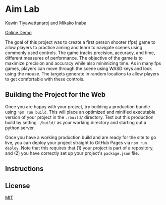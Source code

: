 # Aim Lab
Kawin Tiyawattanaroj and Mikako Inaba

[Online Demo](https://kawint.github.io/COS426_Final_Project/)

The goal of this project was to create a first person shooter (fps) game to allow players to practice aiming and learn to navigate scenes using commonly used controls. The game tracks precision, accuracy, and time, different measures of performance. The objective of the game is to maximize precision and accuracy while also minimizing time. As in many fps games, players can move through the scene using WASD keys and look using the mouse. The targets generate in random locations to allow players to get comfortable with these controls.


## Building the Project for the Web
Once you are happy with your project, try building a production bundle using `npm run build`. This will place an optimized and minified executable version of your project in the `./build/` directory. Test out this production build by setting `./build/` as your working directory and starting out a python server.

Once you have a working production build and are ready for the site to go live, you can deploy your project straight to GitHub Pages via `npm run deploy`. Note that this requires that (1) your project is part of a repository, and (2) you have correctly set up your project's `package.json` file.

## Instructions


## License
[MIT](./LICENSE)
